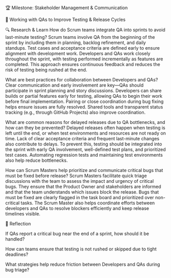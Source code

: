 🏆 Milestone: Stakeholder Management & Communication

🧪 Working with QAs to Improve Testing & Release Cycles

🔍 Research & Learn
How do Scrum teams integrate QA into sprints to avoid last-minute testing?
Scrum teams involve QA from the beginning of the sprint by including them in planning, backlog refinement, and daily standups. Test cases and acceptance criteria are defined early to ensure alignment with development work. Developers and QAs work closely throughout the sprint, with testing performed incrementally as features are completed. This approach ensures continuous feedback and reduces the risk of testing being rushed at the end.

What are best practices for collaboration between Developers and QAs?
Clear communication and early involvement are key—QAs should participate in sprint planning and story discussions. Developers can share builds or partial features early for testing, allowing QAs to begin their work before final implementation. Pairing or close coordination during bug fixing helps ensure issues are fully resolved. Shared tools and transparent status tracking (e.g., through GitHub Projects) also improve coordination.

What are common reasons for delayed releases due to QA bottlenecks, and how can they be prevented?
Delayed releases often happen when testing is left until the end, or when test environments and resources are not ready on time. Lack of clear acceptance criteria and frequent last-minute changes also contribute to delays. To prevent this, testing should be integrated into the sprint with early QA involvement, well-defined test plans, and prioritized test cases. Automating regression tests and maintaining test environments also help reduce bottlenecks.

How can Scrum Masters help prioritize and communicate critical bugs that must be fixed before release?
Scrum Masters facilitate quick triage discussions with the team to assess the impact and urgency of critical bugs. They ensure that the Product Owner and stakeholders are informed and that the team understands which issues block the release. Bugs that must be fixed are clearly flagged in the task board and prioritized over non-critical tasks. The Scrum Master also helps coordinate efforts between developers and QAs to resolve blockers efficiently and keep release timelines visible.

📝 Reflection

If QAs report a critical bug near the end of a sprint, how should it be handled?

How can teams ensure that testing is not rushed or skipped due to tight deadlines?

What strategies help reduce friction between Developers and QAs during bug triage?
